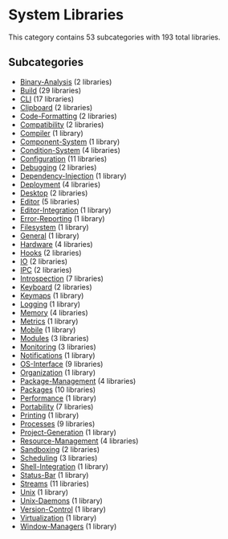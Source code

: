 # System Libraries

This category contains 53 subcategories with 193 total libraries.

## Subcategories

- [Binary-Analysis](Binary-Analysis.md) (2 libraries)
- [Build](Build.md) (29 libraries)
- [CLI](CLI.md) (17 libraries)
- [Clipboard](Clipboard.md) (2 libraries)
- [Code-Formatting](Code-Formatting.md) (2 libraries)
- [Compatibility](Compatibility.md) (2 libraries)
- [Compiler](Compiler.md) (1 library)
- [Component-System](Component-System.md) (1 library)
- [Condition-System](Condition-System.md) (4 libraries)
- [Configuration](Configuration.md) (11 libraries)
- [Debugging](Debugging.md) (2 libraries)
- [Dependency-Injection](Dependency-Injection.md) (1 library)
- [Deployment](Deployment.md) (4 libraries)
- [Desktop](Desktop.md) (2 libraries)
- [Editor](Editor.md) (5 libraries)
- [Editor-Integration](Editor-Integration.md) (1 library)
- [Error-Reporting](Error-Reporting.md) (1 library)
- [Filesystem](Filesystem.md) (1 library)
- [General](General.md) (1 library)
- [Hardware](Hardware.md) (4 libraries)
- [Hooks](Hooks.md) (2 libraries)
- [IO](IO.md) (2 libraries)
- [IPC](IPC.md) (2 libraries)
- [Introspection](Introspection.md) (7 libraries)
- [Keyboard](Keyboard.md) (2 libraries)
- [Keymaps](Keymaps.md) (1 library)
- [Logging](Logging.md) (1 library)
- [Memory](Memory.md) (4 libraries)
- [Metrics](Metrics.md) (1 library)
- [Mobile](Mobile.md) (1 library)
- [Modules](Modules.md) (3 libraries)
- [Monitoring](Monitoring.md) (3 libraries)
- [Notifications](Notifications.md) (1 library)
- [OS-Interface](OS-Interface.md) (9 libraries)
- [Organization](Organization.md) (1 library)
- [Package-Management](Package-Management.md) (4 libraries)
- [Packages](Packages.md) (10 libraries)
- [Performance](Performance.md) (1 library)
- [Portability](Portability.md) (7 libraries)
- [Printing](Printing.md) (1 library)
- [Processes](Processes.md) (9 libraries)
- [Project-Generation](Project-Generation.md) (1 library)
- [Resource-Management](Resource-Management.md) (4 libraries)
- [Sandboxing](Sandboxing.md) (2 libraries)
- [Scheduling](Scheduling.md) (3 libraries)
- [Shell-Integration](Shell-Integration.md) (1 library)
- [Status-Bar](Status-Bar.md) (1 library)
- [Streams](Streams.md) (11 libraries)
- [Unix](Unix.md) (1 library)
- [Unix-Daemons](Unix-Daemons.md) (1 library)
- [Version-Control](Version-Control.md) (1 library)
- [Virtualization](Virtualization.md) (1 library)
- [Window-Managers](Window-Managers.md) (1 library)
